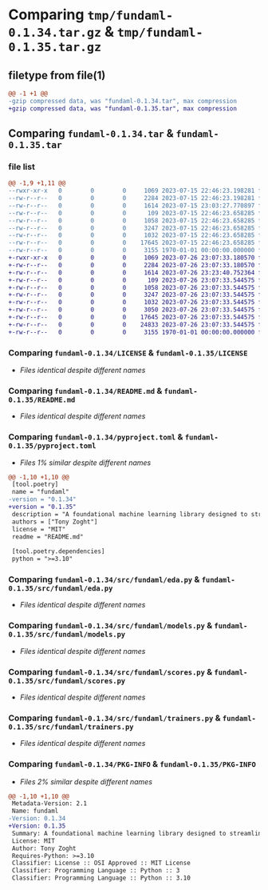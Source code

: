 # Comparing `tmp/fundaml-0.1.34.tar.gz` & `tmp/fundaml-0.1.35.tar.gz`

## filetype from file(1)

```diff
@@ -1 +1 @@
-gzip compressed data, was "fundaml-0.1.34.tar", max compression
+gzip compressed data, was "fundaml-0.1.35.tar", max compression
```

## Comparing `fundaml-0.1.34.tar` & `fundaml-0.1.35.tar`

### file list

```diff
@@ -1,9 +1,11 @@
--rwxr-xr-x   0        0        0     1069 2023-07-15 22:46:23.198281 fundaml-0.1.34/LICENSE
--rw-r--r--   0        0        0     2284 2023-07-15 22:46:23.198281 fundaml-0.1.34/README.md
--rw-r--r--   0        0        0     1614 2023-07-15 23:03:27.770897 fundaml-0.1.34/pyproject.toml
--rw-r--r--   0        0        0      109 2023-07-15 22:46:23.658285 fundaml-0.1.34/src/fundaml/__init__.py
--rw-r--r--   0        0        0     1058 2023-07-15 22:46:23.658285 fundaml-0.1.34/src/fundaml/eda.py
--rw-r--r--   0        0        0     3247 2023-07-15 22:46:23.658285 fundaml-0.1.34/src/fundaml/models.py
--rw-r--r--   0        0        0     1032 2023-07-15 22:46:23.658285 fundaml-0.1.34/src/fundaml/scores.py
--rw-r--r--   0        0        0    17645 2023-07-15 22:46:23.658285 fundaml-0.1.34/src/fundaml/trainers.py
--rw-r--r--   0        0        0     3155 1970-01-01 00:00:00.000000 fundaml-0.1.34/PKG-INFO
+-rwxr-xr-x   0        0        0     1069 2023-07-26 23:07:33.180570 fundaml-0.1.35/LICENSE
+-rw-r--r--   0        0        0     2284 2023-07-26 23:07:33.180570 fundaml-0.1.35/README.md
+-rw-r--r--   0        0        0     1614 2023-07-26 23:23:40.752364 fundaml-0.1.35/pyproject.toml
+-rw-r--r--   0        0        0      109 2023-07-26 23:07:33.544575 fundaml-0.1.35/src/fundaml/__init__.py
+-rw-r--r--   0        0        0     1058 2023-07-26 23:07:33.544575 fundaml-0.1.35/src/fundaml/eda.py
+-rw-r--r--   0        0        0     3247 2023-07-26 23:07:33.544575 fundaml-0.1.35/src/fundaml/models.py
+-rw-r--r--   0        0        0     1032 2023-07-26 23:07:33.544575 fundaml-0.1.35/src/fundaml/scores.py
+-rw-r--r--   0        0        0     3050 2023-07-26 23:07:33.544575 fundaml-0.1.35/src/fundaml/tokenizers.py
+-rw-r--r--   0        0        0    17645 2023-07-26 23:07:33.544575 fundaml-0.1.35/src/fundaml/trainers.py
+-rw-r--r--   0        0        0    24833 2023-07-26 23:07:33.544575 fundaml-0.1.35/src/fundaml/transformer_from_scratch.py
+-rw-r--r--   0        0        0     3155 1970-01-01 00:00:00.000000 fundaml-0.1.35/PKG-INFO
```

### Comparing `fundaml-0.1.34/LICENSE` & `fundaml-0.1.35/LICENSE`

 * *Files identical despite different names*

### Comparing `fundaml-0.1.34/README.md` & `fundaml-0.1.35/README.md`

 * *Files identical despite different names*

### Comparing `fundaml-0.1.34/pyproject.toml` & `fundaml-0.1.35/pyproject.toml`

 * *Files 1% similar despite different names*

```diff
@@ -1,10 +1,10 @@
 [tool.poetry]
 name = "fundaml"
-version = "0.1.34"
+version = "0.1.35"
 description = "A foundational machine learning library designed to streamline the end-to-end process of developing and deploying machine learning models. FundAML offers a broad array of tools and utilities for data preprocessing, model training, evaluation, and deployment, making it a fundamental solution for machine learning tasks."
 authors = ["Tony Zoght"]
 license = "MIT"
 readme = "README.md"
 
 [tool.poetry.dependencies]
 python = ">=3.10"
```

### Comparing `fundaml-0.1.34/src/fundaml/eda.py` & `fundaml-0.1.35/src/fundaml/eda.py`

 * *Files identical despite different names*

### Comparing `fundaml-0.1.34/src/fundaml/models.py` & `fundaml-0.1.35/src/fundaml/models.py`

 * *Files identical despite different names*

### Comparing `fundaml-0.1.34/src/fundaml/scores.py` & `fundaml-0.1.35/src/fundaml/scores.py`

 * *Files identical despite different names*

### Comparing `fundaml-0.1.34/src/fundaml/trainers.py` & `fundaml-0.1.35/src/fundaml/trainers.py`

 * *Files identical despite different names*

### Comparing `fundaml-0.1.34/PKG-INFO` & `fundaml-0.1.35/PKG-INFO`

 * *Files 2% similar despite different names*

```diff
@@ -1,10 +1,10 @@
 Metadata-Version: 2.1
 Name: fundaml
-Version: 0.1.34
+Version: 0.1.35
 Summary: A foundational machine learning library designed to streamline the end-to-end process of developing and deploying machine learning models. FundAML offers a broad array of tools and utilities for data preprocessing, model training, evaluation, and deployment, making it a fundamental solution for machine learning tasks.
 License: MIT
 Author: Tony Zoght
 Requires-Python: >=3.10
 Classifier: License :: OSI Approved :: MIT License
 Classifier: Programming Language :: Python :: 3
 Classifier: Programming Language :: Python :: 3.10
```

